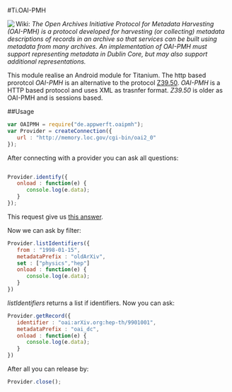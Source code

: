 #Ti.OAI-PMH

<img src="http://www.openarchives.org/images/OA200.gif" align="left"/>Wiki: *The Open Archives Initiative Protocol for Metadata Harvesting (OAI-PMH) is a protocol developed for harvesting (or collecting) metadata descriptions of records in an archive so that services can be built using metadata from many archives. An implementation of OAI-PMH must support representing metadata in Dublin Core, but may also support additional representations.*

This module realise an Android module for Titanium. The http based prorotcol *OAI-PMH* is an alternative to the protocol [Z39.50](https://en.wikipedia.org/wiki/Z39.50). *OAI-PMH* is a HTTP based protocol and uses XML as trasnfer format. *Z39.50* is older as OAI-PMH and is sessions based. 

##Usage

```javascript
var OAIPMH = require("de.appwerft.oaipmh");
var Provider = createConnection({
   url : "http://memory.loc.gov/cgi-bin/oai2_0"
});
```
After connecting with a provider you can ask all questions:

```javascript

Provider.identify({
   onload : function(e) {
      console.log(e.data);
   }
});
```
This request give us [this answer](https://raw.githubusercontent.com/AppWerft/Ti.OAI-PMH/master/documentation/verb%3Didentify).

Now we can ask by filter:

```javascript
Provider.listIdentifiers({
   from : "1998-01-15",
   metadataPrefix : "oldArXiv",
   set : ["physics","hep"]
   onload : function(e) {
      console.log(e.data);
   }
})
```
*listIdentifiers* returns a list if identifiers. Now you can ask:
```javascript
Provider.getRecord({
   identifier : "oai:arXiv.org:hep-th/9901001",
   metadataPrefix : "oai_dc",
   onload : function(e) {
      console.log(e.data);
   }
})
```


After all you can release by:
```javascript
Provider.close();
```

